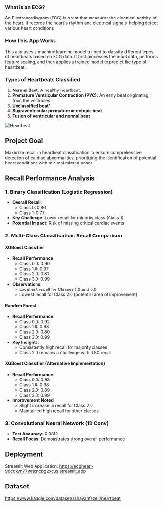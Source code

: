 ### What is an ECG?
An Electrocardiogram (ECG) is a test that measures the electrical activity of the heart. It records the heart's rhythm and electrical signals, helping detect various heart conditions.

### How This App Works
This app uses a machine learning model trained to classify different types of heartbeats based on ECG data. It first processes the input data, performs feature scaling, and then applies a trained model to predict the type of heartbeat.

### Types of Heartbeats Classified
1. **Normal Beat**: A healthy heartbeat.
2. **Premature Ventricular Contraction (PVC)**: An early beat originating from the ventricles.
3. **Unclassified beat'**
4. **Supraventricular premature or ectopic beat**
5. **Fusion of ventricular and normal beat**

![Heartbeat](https://github.com/user-attachments/assets/17bd1bbc-6268-46a2-beb6-0e8bb3a6a822)

## Project Goal
Maximize recall in heartbeat classification to ensure comprehensive detection of cardiac abnormalities, prioritizing the identification of potential heart conditions with minimal missed cases.

## Recall Performance Analysis

### 1. Binary Classification (Logistic Regression)
- **Overall Recall**:
  - Class 0: 0.86
  - Class 1: 0.77
- **Key Challenge**: Lower recall for minority class (Class 1)
- **Potential Impact**: Risk of missing critical cardiac events

### 2. Multi-Class Classification: Recall Comparison

#### XGBoost Classifier
- **Recall Performance**:
  - Class 0.0: 0.90
  - Class 1.0: 0.97
  - Class 2.0: 0.81
  - Class 3.0: 0.99
- **Observations**:
  - Excellent recall for Classes 1.0 and 3.0
  - Lowest recall for Class 2.0 (potential area of improvement)

#### Random Forest
- **Recall Performance**:
  - Class 0.0: 0.92
  - Class 1.0: 0.98
  - Class 2.0: 0.80
  - Class 3.0: 0.99
- **Key Insights**:
  - Consistently high recall for majority classes
  - Class 2.0 remains a challenge with 0.80 recall

#### XGBoost Classifier (Alternative Implementation)
- **Recall Performance**:
  - Class 0.0: 0.93
  - Class 1.0: 0.98
  - Class 2.0: 0.89
  - Class 3.0: 0.99
- **Improvement Noted**:
  - Slight increase in recall for Class 2.0
  - Maintained high recall for other classes

### 3. Convolutional Neural Network (1D Conv)
- **Test Accuracy**: 0.9812
- **Recall Focus**: Demonstrates strong overall performance
 
## Deployment
Streamlit Web Application: 
https://ecgheart-96cdkvn77wrjcncbg2xcus.streamlit.app

## Dataset 
https://www.kaggle.com/datasets/shayanfazeli/heartbeat
